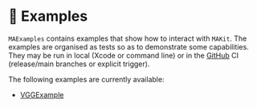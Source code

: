 # 🚀 Examples

`MAExamples` contains examples that show how to interact with `MAKit`. 
The examples are organised as tests so as to demonstrate some capabilities. 
They may be run in local (Xcode or command line) 
or in the [GitHub](https://github.com/owkin/MAKit/actions) CI 
(release/main branches or explicit trigger).

The following examples are currently available: 

- [VGGExample](VGG.md)
